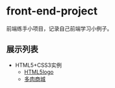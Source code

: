 # front-end-project
前端练手小项目，记录自己前端学习小例子。

## 展示列表

- HTML5+CSS3实例
	- [HTML5logo](https://htmlpreview.github.io/?https://github.com/deardirks/front-end-project/blob/master/HTML5logo/index.html)
	- [多肉商城](https://htmlpreview.github.io/?https://github.com/deardirks/front-end-project/blob/master/Plant_fleshiness/index.html)